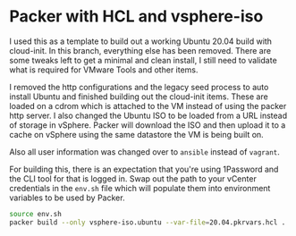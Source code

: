 # Packer with HCL and vsphere-iso

I used this as a template to build out a working Ubuntu 20.04 build with cloud-init. In this branch, everything else has been removed. There are some tweaks left to get a minimal and clean install, I still need to validate what is required for VMware Tools and other items.

I removed the http configurations and the legacy seed process to auto install Ubuntu and finished building out the cloud-init items. These are loaded on a cdrom which is attached to the VM instead of using the packer http server. I also changed the Ubuntu ISO to be loaded from a URL instead of storage in vSphere. Packer will download the ISO and then upload it to a cache on vSphere using the same datastore the VM is being built on.

Also all user information was changed over to `ansible` instead of `vagrant`.

For building this, there is an expectation that you're using 1Password and the CLI tool for that is logged in. Swap out the path to your vCenter credentials in the `env.sh` file which will populate them into environment variables to be used by Packer.

```bash
source env.sh
packer build --only vsphere-iso.ubuntu --var-file=20.04.pkrvars.hcl .
```
